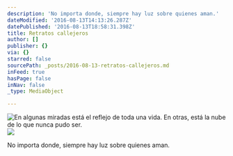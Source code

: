 ```yaml
---
description: 'No importa donde, siempre hay luz sobre quienes aman.'
dateModified: '2016-08-13T14:13:26.287Z'
datePublished: '2016-08-13T18:58:31.398Z'
title: Retratos callejeros
author: []
publisher: {}
via: {}
starred: false
sourcePath: _posts/2016-08-13-retratos-callejeros.md
inFeed: true
hasPage: false
inNav: false
_type: MediaObject

---
```

![En algunas miradas está el reflejo de toda una vida. En otras, está la nube de lo que nunca pudo ser. ](https://the-grid-user-content.s3-us-west-2.amazonaws.com/6ff6612e-acfc-4daa-95c6-7a938ce6352f.jpg)
![](https://the-grid-user-content.s3-us-west-2.amazonaws.com/cf0d8271-51f7-4546-888d-42da27535c83.jpg)

No importa donde, siempre hay luz sobre quienes aman.
